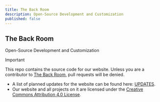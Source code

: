 ```yaml
---
title: The Back Room
description: Open-Source Development and Customization
published: false
---
```


## The Back Room

Open-Source Development and Customization

> [!IMPORTANT]
> This repo contains the source code for our website. Unless you are a contributor to [The Back Room][The Back Room], pull requests will be denied.
>
> - A list of planned updates for the website can be found here: [UPDATES][UPDATES].  
> - Our website and all projects on it are licensed under the [Creative Commons Attribution 4.0 License][LICENSE].

<!-- ////////////////////////////////////////////////////////////////////////////////////////////////////////////////////// -->

[The Back Room]: https://the-back-room.info

<!-- ////////////////////////////////////////////////////////////////////////////////////////////////////////////////////// -->

[UPDATES]: /UPDATES.md
[LICENSE]: /LICENSE.md

<!-- ////////////////////////////////////////////////////////////////////////////////////////////////////////////////////// -->
